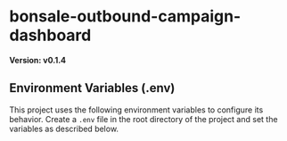 # bonsale-outbound-campaign-dashboard

**Version: v0.1.4**

## Environment Variables (.env)

This project uses the following environment variables to configure its behavior. Create a `.env` file in the root directory of the project and set the variables as described below.
